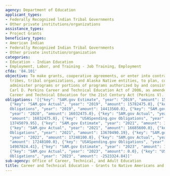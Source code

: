 ```yaml
---
agency: Department of Education
applicant_types:
- Federally Recognized lndian Tribal Governments
- Other private institutions/organizations
assistance_types:
- Project Grants
beneficiary_types:
- American Indian
- Federally Recognized Indian Tribal Governments
- Other private institution/organization
categories:
- Education - Indian Education
- Employment, Labor, and Training - Job Training, Employment
cfda: '84.101'
objective: To make grants, cooperative agreements, or enter into contracts with Indian
  tribes, tribal organizations, and Alaska Native entities, to plan, conduct, and
  administer programs or portions of programs authorized by and consistent with the
  Carl D. Perkins Career and Technical Education Act of 2006, as amended by the Strengthening
  Career and Technical Education for the 21st Century Act (Perkins V).
obligations: '[{"key": "SAM.gov Estimate", "year": "2019", "amount": 15782475.0},
  {"key": "SAM.gov Actual", "year": "2019", "amount": 15782475.0}, {"key": "USASpending.gov
  Obligations", "year": "2019", "amount": 14413560.0}, {"key": "SAM.gov Estimate",
  "year": "2020", "amount": 16032475.0}, {"key": "SAM.gov Actual", "year": "2020",
  "amount": 16032475.0}, {"key": "USASpending.gov Obligations", "year": "2020", "amount":
  13745079.95}, {"key": "SAM.gov Estimate", "year": "2021", "amount": 16685600.0},
  {"key": "SAM.gov Actual", "year": "2021", "amount": 16685600.0}, {"key": "USASpending.gov
  Obligations", "year": "2021", "amount": 13670490.19}, {"key": "SAM.gov Estimate",
  "year": "2022", "amount": 17248100.0}, {"key": "SAM.gov Actual", "year": "2022",
  "amount": 17248100.0}, {"key": "USASpending.gov Obligations", "year": "2022", "amount":
  14987824.41}, {"key": "SAM.gov Estimate", "year": "2023", "amount": 178730999.0},
  {"key": "SAM.gov Actual", "year": "2023", "amount": 0.0}, {"key": "USASpending.gov
  Obligations", "year": "2023", "amount": -2523324.84}]'
sub-agency: Office of Career, Technical, and Adult Education
title: Career and Technical Education - Grants to Native Americans and Alaska Natives
---
```

